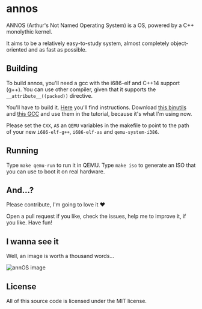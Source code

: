 # annos

ANNOS (Arthur's Not Named Operating System) is a OS, powered by a C++ 
monolythic kernel.

It aims to be a relatively easy-to-study system, almost completely object-oriented
and as fast as possible.

## Building

To build annos, you'll need a gcc with the i686-elf and C++14 support (g++). 
You can use other compiler, given that it supports the `__attribute__((packed))` directive.

You'll have to build it. [Here](http://wiki.osdev.org/GCC_Cross-Compiler "link to OSDEV tutorial") you'll find instructions. Download [this binutils](https://ftp.gnu.org/gnu/binutils/binutils-2.29.tar.xz) and [this GCC](https://ftp.gnu.org/gnu/gcc/gcc-7.2.0/gcc-7.2.0.tar.xz) and use them in the tutorial, because it's what I'm 
using now.

Please set the `CXX`, `AS` an `QEMU` variables in the makefile to point to 
the path of your new `i686-elf-g++`, `i686-elf-as` and `qemu-system-i386`.

## Running

Type `make qemu-run` to run it in QEMU. Type `make iso` to generate an ISO
that you can use to boot it on real hardware.

## And...?

Please contribute, I'm going to love it :heart:

Open a pull request if you like, check the issues, help me to improve it, if you 
like. Have fun!

## I wanna see it

Well, an image is worth a thousand words...

![annOS image](https://imgur.com/a/HsllM)

## License

All of this source code is licensed under the MIT license.
